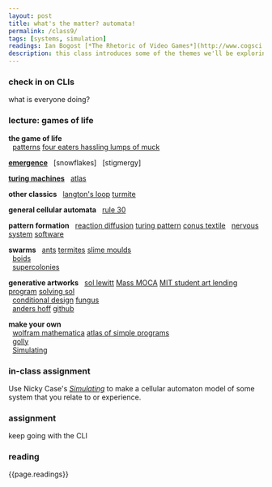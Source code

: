 ```yaml
---  
layout: post  
title: what's the matter? automata! 
permalink: /class9/  
tags: [systems, simulation]
readings: Ian Bogost [*The Rhetoric of Video Games*](http://www.cogsci.rpi.edu/public_html/ruiz/EGDFall2013/readings/RhetoricVideoGames_Bogost.pdf)<br>Bret Victor [*stop drawing dead fish*](https://www.youtube.com/watch?v=ZfytHvgHybA)
description: this class introduces some of the themes we'll be exploring in the final project, looking at self-organising systems and cellular automata, and some techniques we can use to model them. 
---  
```


### check in on CLIs
what is everyone doing?


### lecture: games of life

**the game of life**  
  [patterns](https://www.conwaylife.com/wiki/Main_Page) [four eaters hassling lumps of muck](https://www.conwaylife.com/wiki/Four_eaters_hassling_lumps_of_muck)  

[**emergence**](https://en.wikipedia.org/wiki/Emergence)
  [snowflakes]
  [stigmergy]

[**turing machines**](https://en.wikipedia.org/wiki/Turing_machine)
  [atlas](http://atlas.wolfram.com/TOC/TOC_103.html)

**other classics**
  [langton's loop](https://en.wikipedia.org/wiki/Langton%27s_loops) [turmite](https://en.wikipedia.org/wiki/Turmite)

**general cellular automata**
  [rule 30](https://en.wikipedia.org/wiki/Rule_30)

**pattern formation**
  [reaction diffusion](https://en.wikipedia.org/wiki/Reaction–diffusion_system) [turing pattern](https://en.wikipedia.org/wiki/Turing_pattern) [conus textile](https://en.wikipedia.org/wiki/Conus_textile)
  [nervous system](https://n-e-r-v-o-u-s.com) [software](https://n-e-r-v-o-u-s.com/projects/software/)

**swarms**
  [ants]() [termites]() [slime moulds]()  
  [boids](https://en.wikipedia.org/wiki/Boids)  
  [supercolonies](https://www.youtube.com/watch?v=KPJybGJe3_M)  

**generative artworks**
  [sol lewitt](https://en.wikipedia.org/wiki/Sol_LeWitt) [Mass MOCA](https://massmoca.org/sol-lewitt/) [MIT student art lending program](https://www.youtube.com/watch?v=gaMgraAvQww) [solving sol](http://solvingsol.com/solutions/)  
  [conditional design](https://conditionaldesign.org) [fungus](https://studiomoniker.com/projects/fungus)  
  [anders hoff](https://www.inconvergent.net/generative/) [github](https://github.com/inconvergent)


**make your own**  
  [wolfram mathematica](https://reference.wolfram.com/language/ref/CellularAutomaton.html) [atlas of simple programs](http://atlas.wolfram.com)  
  [golly](http://golly.sourceforge.net)  
  [Simulating](https://ncase.me/sim/)  

### in-class assignment
Use Nicky Case's [*Simulating*](https://ncase.me/sim/) to make a cellular automaton model of some system that you relate to or experience. 

### assignment
keep going with the CLI

### reading
{{page.readings}}